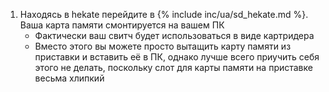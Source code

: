 1. Находясь в hekate перейдите в {% include inc/ua/sd_hekate.md %}. Ваша карта памяти смонтируется на вашем ПК
	* Фактически ваш свитч будет использоваться в виде картридера 
	* Вместо этого вы можете просто вытащить карту памяти из приставки и вставить её в ПК, однако лучше всего приучить себя этого не делать, поскольку слот для карты памяти на приставке весьма хлипкий
